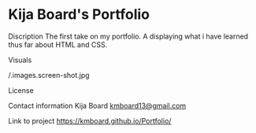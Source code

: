 # Kija Board's Portfolio

Discription
The first take on my portfolio. A displaying what i have learned thus far about HTML and CSS.

Visuals

/.images.screen-shot.jpg

License

Contact information
Kija Board
kmboard13@gmail.com

Link to project
https://kmboard.github.io/Portfolio/
